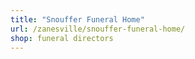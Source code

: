 ```yaml
---
title: "Snouffer Funeral Home"
url: /zanesville/snouffer-funeral-home/
shop: funeral directors
---
```

